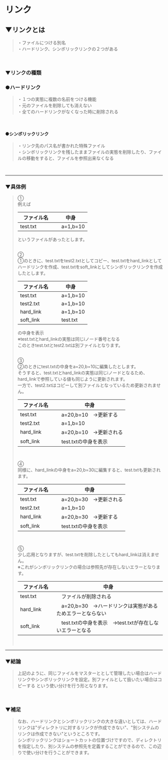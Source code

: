 # リンク

## ▼リンクとは
>・ファイルにつける別名<br>
>・ハードリンク、シンボリックリンクの２つがある<br>
<br>

### ▼リンクの種類
### ●ハードリンク
>・１つの実態に複数の名前をつける機能<br>
>・元のファイルを削除しても消えない<br>
>・全てのハードリンクがなくなった時に削除される<br>
<br>

#### ●シンボリックリンク
>・リンク先のパス名が書かれた特殊ファイル<br>
>・シンボリックリンクを残したままファイルの実態を削除したり、ファイルの移動をすると、ファイルを参照出来なくなる<br>
<br>

---
### ▼具体例
>①<br>
>例えば<br>
>
>|ファイル名　| 中身|
>|---|---|
>|test.txt　　　|　a=1,b=10|
>
>というファイルがあったとします。<br>
><br>
>
>②<br>
>①のときに、test.txtをtest2.txtとしてコピー、test.txtをhard_linkとしてハードリンクを作成、test.txtをsoft_linkとしてシンボリックリンクを作成したとします。<br>
>
>|ファイル名　| 中身|
>|---|---|
>|test.txt　　　|　a=1,b=10|
>|test2.txt　　|　a=1,b=10|
>|hard_link　　|　a=1,b=10|
>|soft_link　　|　test.txt|
>
>の中身を表示<br>
>※test.txtとhard_linkの実態は同じiノード番号となる<br>
>このときtest.txtとtest2.txtは別ファイルとなります。<br>
><br>
>
>③<br>
>②のときにtest.txtの中身をa=20,b=10に編集したとします。<br>
>そうすると、test.txtとhard_linkの実態は同じiノードとなるため、hard_linkで参照している値も同じように更新されます。<br>
>一方で、test2.txtはコピーして別ファイルとなっているため更新されません。<br>
>
>|ファイル名　| 中身|
>|---|---|
>|test.txt　　　|　a=20,b=10　→更新する|
>|test2.txt　　|　a=1,b=10|
>|hard_link　　|　a=20,b=10　→更新される|
>|soft_link　　|　test.txtの中身を表示|
><br>
>
>④<br>
>同様に、hard_linkの中身をa=20,b=30に編集すると、test.txtも更新されます。<br>
>
>|ファイル名　| 中身|
>|---|---|
>|test.txt　　　|　a=20,b=30　→更新される|
>|test2.txt　　|　a=1,b=10|
>|hard_link　　|　a=20,b=30　→更新する|
>|soft_link　　|　test.txtの中身を表示|
><br>
>
>⑤<br>
>少し応用となりますが、test.txtを削除したとしてもhard_linkは消えません。<br>
>※これがシンボリックリンクの場合は参照先が存在しないエラーとなります。<br>
>
>|ファイル名　| 中身|
>|---|---|
>|test.txt　　　|　ファイルが削除される|
>|hard_link　　|　a=20,b=30　→ハードリンクは実態があるためエラーとならない|
>|soft_link　　|　test.txtの中身を表示　→test.txtが存在しないエラーとなる|
><br>
>
---

### ▼結論
>上記のように、同じファイルをマスターととして管理したい場合はハードリンクやシンボリックリンクを設定。別ファイルとして扱いたい場合はコピーする
>という使い分けを行う形となります。<br>
<br>

### ▼補足
>なお、ハードリンクとシンボリックリンクの大きな違いとしては、ハードリンクは"ディレクトリに対するリンクが作成できない"、"別システムのリンクは作成できない"というところです。<br>
>シンボリックリンクはショートカットの位置づけですので、ディレクトリを指定したり、別システムの参照先を定義することができるので、この辺りで使い分けを行うことができます。<br>
<br>
